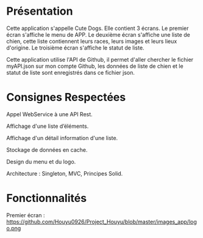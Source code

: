 # Présentation

Cette application s'appelle Cute Dogs. Elle contient 3 écrans. Le premier écran s'affiche le menu de APP. Le deuxième écran s'affiche une liste de chien, cette liste contiennent leurs races, leurs images et leurs lieux d'origine. Le troisième écran s'affiche le statut de liste.

Cette application utilise l'API de Github, il permet d'aller chercher le fichier myAPI.json sur mon compte Github, les données de liste de chien et le statut de liste sont enregistrés dans ce fichier json.


# Consignes Respectées

Appel WebService à une API Rest.

Affichage d'une liste d’éléments.

Affichage d'un détail information d'une liste.

Stockage de données en cache.

Design du menu et du logo.

Architecture : Singleton, MVC, Principes Solid.


# Fonctionnalités

Premier écran :
https://github.com/Houyu0926/Project_Houyu/blob/master/images_app/logo.png
